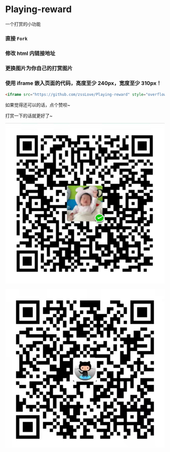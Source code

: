<!--
 * @Descripttion: 
 * @version: 
 * @Author: zss
 * @Date: 2021-09-06 16:03:08
 * @LastEditors: zss
 * @LastEditTime: 2021-09-06 16:33:25
-->
# Playing-reward
一个打赏的小功能
### 直接 `Fork`

### 修改 html 内链接地址

### 更换图片为你自己的打赏图片

### 使用 iframe 嵌入页面的代码，高度至少 240px，宽度至少 310px！

```html
<iframe src="https://github.com/zssLove/Playing-reward" style="overflow-x:hidden;overflow-y:hidden; border:0xp none #fff; min-height:240px; width:100%;"  frameborder="0" scrolling="no"></iframe>
```

如果觉得还可以的话，点个赞呗~

打赏一下的话就更好了~

![微信支付](images/WeChanQR.png)


![支付宝支付](images/AliPayQR.png)
